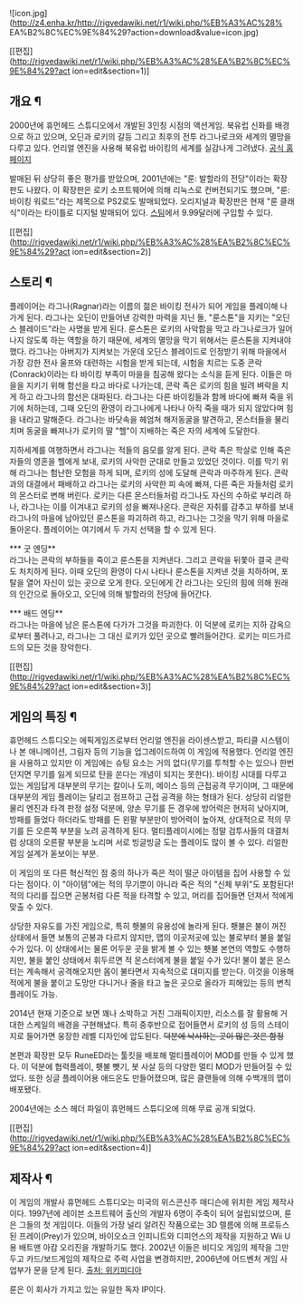 ![icon.jpg](http://z4.enha.kr/http://rigvedawiki.net/r1/wiki.php/%EB%A3%AC%28%
EA%B2%8C%EC%9E%84%29?action=download&value=icon.jpg)

[[편집](http://rigvedawiki.net/r1/wiki.php/%EB%A3%AC%28%EA%B2%8C%EC%9E%84%29?act
ion=edit&section=1)]

## 개요 ¶

2000년에 휴먼헤드 스튜디오에서 개발된 3인칭 시점의 액션게임. 북유럽 신화를 배경으로 하고 있으며, 오딘과 로키의 갈등 그리고 최후의
전투 라그나로크와 세계의 멸망을 다루고 있다. 언리얼 엔진을 사용해 북유럽 바이킹의 세계를 실감나게 그려냈다. [공식
홈페이지](http://www.rune-world.com/)

  

발매된 뒤 상당히 좋은 평가를 받았으며, 2001년에는 "룬: 발할라의 전당"이라는 확장판도 나왔다. 이 확장판은 로키 소프트웨어에 의해
리눅스로 컨버전되기도 했으며, "룬: 바이킹 워로드"라는 제목으로 PS2로도 발매되었다. 오리지널과 확장판은 현재 "룬 클래식"이라는
타이틀로 디지털 발매되어 있다.
[스팀](http://store.steampowered.com/app/210950/?snr=1_7_suggest__13%22)에서
9.99달러에 구입할 수 있다.

  

[[편집](http://rigvedawiki.net/r1/wiki.php/%EB%A3%AC%28%EA%B2%8C%EC%9E%84%29?act
ion=edit&section=2)]

## 스토리 ¶

플레이어는 라그나(Ragnar)라는 이름의 젊은 바이킹 전사가 되어 게임을 플레이해 나가게 된다. 라그나는 오딘이 만들어낸 강력한 마력을
지닌 돌, "룬스톤"을 지키는 "오딘스 블레이드"라는 사명을 받게 된다. 룬스톤은 로키의 사악함을 막고 라그나로크가 일어나지 않도록 하는
역할을 하기 때문에, 세계의 멸망을 막기 위해서는 룬스톤을 지켜내야 했다. 라그나는 아버지가 지켜보는 가운데 오딘스 블레이드로 인정받기 위해
마을에서 가장 강한 전사 울프와 대련하는 시험을 받게 되는데, 시험을 치르는 도중 콘락(Conrack)이라는 타 바이킹 부족이 마을을 침공해
왔다는 소식을 듣게 된다. 이들은 마을을 지키기 위해 함선을 타고 바다로 나가는데, 콘락 족은 로키의 힘을 빌려 벼락을 치게 하고 라그나의
함선은 대파된다. 라그나는 다른 바이킹들과 함께 바다에 빠져 죽을 위기에 처하는데, 그때 오딘의 환영이 라그나에게 나타나 아직 죽을 때가
되지 않았다며 힘을 내라고 말해준다. 라그나는 바닷속을 헤엄쳐 해저동굴을 발견하고, 몬스터들을 물리치며 동굴을 빠져나가 로키의 딸 "헬"이
지배하는 죽은 자의 세계에 도달한다.

  

지하세계를 여행하면서 라그나는 적들의 음모를 알게 된다. 콘락 족은 학살로 인해 죽은 자들의 영혼을 헬에게 보내, 로키의 사악한 군대로
만들고 있었던 것이다. 이를 막기 위해 라그나는 험난한 모험을 하게 되며, 로키의 성에 도달해 콘락과 마주하게 된다. 콘락과의 대결에서
패배하고 라그나는 로키의 사악한 피 속에 빠져, 다른 죽은 자들처럼 로키의 몬스터로 변해 버린다. 로키는 다른 몬스터들처럼 라그나도 자신의
수하로 부리려 하나, 라그나는 이를 이겨내고 로키의 성을 빠져나온다. 콘락은 자취를 감추고 부하를 보내 라그나의 마을에 남아있던 룬스톤을
파괴하려 하고, 라그나는 그것을 막기 위해 마을로 돌아온다. 플레이어는 여기에서 두 가지 선택을 할 수 있게 된다.

  

*** 굿 엔딩**  
라그나는 콘락의 부하들을 죽이고 룬스톤을 지켜낸다. 그리고 콘락을 뒤쫓아 결국 콘락도 처치하게 된다. 이때 오딘의 환영이 다시 나타나
룬스톤을 지켜낸 것을 치하하며, 포탈을 열어 자신이 있는 곳으로 오게 한다. 오딘에게 간 라그나는 오딘의 힘에 의해 원래의 인간으로
돌아오고, 오딘에 의해 발할라의 전당에 들어간다.

  

*** 배드 엔딩**  
라그나는 마을에 남은 룬스톤에 다가가 그것을 파괴한다. 이 덕분에 로키는 지하 감옥으로부터 풀려나고, 라그나는 그 대신 로키가 있던 곳으로
빨려들어간다. 로키는 미드가르드의 모든 것을 장악한다.

  

[[편집](http://rigvedawiki.net/r1/wiki.php/%EB%A3%AC%28%EA%B2%8C%EC%9E%84%29?act
ion=edit&section=3)]

## 게임의 특징 ¶

휴먼헤드 스튜디오는 에픽게임즈로부터 언리얼 엔진을 라이센스받고, 파티클 시스템이나 본 애니메이션, 그림자 등의 기능을 업그레이드하여 이
게임에 적용했다. 언리얼 엔진을 사용하고 있지만 이 게임에는 슈팅 요소는 거의 없다(무기를 투척할 수는 있으나 한번 던지면 무기를 잃게
되므로 탄을 쏜다는 개념이 되지는 못한다). 바이킹 시대를 다루고 있는 게임답게 대부분의 무기는 칼이나 도끼, 메이스 등의 근접공격
무기이며, 그 때문에 대부분의 게임 플레이는 달리고 점프하고 근접 공격을 하는 형태가 된다. 상당히 리얼한 물리 엔진과 타격 판정 설정
덕분에, 양손 무기를 든 경우에 방어력은 현저히 낮아지며, 방패를 들었다 하더라도 방패를 든 왼팔 부분만이 방어력이 높아져, 상대적으로 적의
무기를 든 오른쪽 부분을 노려 공격하게 된다. 멀티플레이시에는 정말 검투사들의 대결처럼 상대의 오른팔 부분을 노리며 서로 빙글빙글 도는
플레이도 많이 볼 수 있다. 리얼한 게임 설계가 돋보이는 부분.

  

이 게임의 또 다른 혁신적인 점 중의 하나가 죽은 적이 떨군 아이템을 집어 사용할 수 있다는 점이다. 이 "아이템"에는 적의 무기뿐이 아니라
죽은 적의 "신체 부위"도 포함된다! 적의 다리를 집으면 곤봉처럼 다른 적을 타격할 수 있고, 머리를 집어들면 던져서 적에게 맞출 수 있다.

  
  
  

상당한 자유도를 가진 게임으로, 특히 횃불의 유용성에 놀라게 된다. 횃불은 불이 꺼진 상태에서 들면 보통의 곤봉과 다르지 않지만, 맵의
이곳저곳에 있는 불로부터 불을 붙일 수가 있다. 이 상태에서는 물론 어두운 곳을 밝게 볼 수 있는 횃불 본연의 역할도 수행하지만, 불을 붙인
상태에서 휘두르면 적 몬스터에게 불을 붙일 수가 있다! 불이 붙은 몬스터는 계속해서 공격해오지만 몸이 불타면서 지속적으로 대미지를 받는다.
이것을 이용해 적에게 불을 붙이고 도망만 다니거나 줄을 타고 높은 곳으로 올라가 피해있는 등의 변칙 플레이도 가능.

  
  
  

2014년 현재 기준으로 보면 꽤나 소박하고 거친 그래픽이지만, 리소스를 잘 활용해 거대한 스케일의 배경을 구현해냈다. 특히 중후반으로
접어들면서 로키의 성 등의 스테이지로 들어가면 웅장한 레벨 디자인에 압도된다. <del>덕분에 낙사하는 곳이 많은 것은 함정</del>

  

본편과 확장판 모두 RuneED라는 툴킷을 배포해 멀티플레이어 MOD를 만들 수 있게 했다. 이 덕분에 협력플레이, 횃불 뺏기, 봇 사살
등의 다양한 멀티 MOD가 만들어질 수 있었다. 또한 싱글 플레이어용 애드온도 만들어졌으며, 많은 클랜들에 의해 수백개의 맵이 배포됐다.

  

2004년에는 소스 헤더 파일이 휴먼헤드 스튜디오에 의해 무료 공개 되었다.

  

[[편집](http://rigvedawiki.net/r1/wiki.php/%EB%A3%AC%28%EA%B2%8C%EC%9E%84%29?act
ion=edit&section=4)]

## 제작사 ¶

이 게임의 개발사 휴먼헤드 스튜디오는 미국의 위스콘신주 매디슨에 위치한 게임 제작사이다. 1997년에 레이븐 소프트웨어 출신의 개발자 6명이
주축이 되어 설립되었으며, 룬은 그들의 첫 게임이다. 이들의 가장 널리 알려진 작품으로는 3D 렐름에 의해 프로듀스된 프레이(Prey)가
있으며, 바이오쇼크 인피니트와 디피언스의 제작을 지원하고 Wii U용 배트맨 아캄 오리진을 개발하기도 했다. 2002년 이들은 비디오 게임의
제작을 그만두고 카드/보드게임의 제작으로 주력 사업을 변경하지만, 2006년에 어드벤처 게임 사업부가 문을 닫게 된다. [출처:
위키피디아](http://en.wikipedia.org/wiki/Human_Head_Studios)

  

룬은 이 회사가 가지고 있는 유일한 독자 IP이다.

